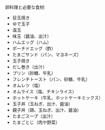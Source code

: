卵料理と必要な食材:

- 目玉焼き
- ゆで玉子
- 温玉
- 味玉（醤油、出汁）
- ハムエッグ（ハム）
- ポーチドエッグ（酢）
- たまごサンド（パン、マヨネーズ）
- 玉子焼き
- だし巻き（出汁）
- プリン（砂糖、牛乳）
- フレンチトースト（パン、砂糖、牛乳）
- オムレツ（塩）
- オムライス（塩、チキンライス）
- ホットケーキ（牛乳、ホットケーキミックス）
- 玉子丼（玉ねぎ、出汁、醤油）
- 親子丼（鶏、玉ねぎ、出汁、醤油）
- たまごスープ（出汁）
- たまごとじ（肉や野菜）
